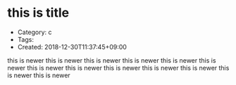 this is title
=============
- Category: c
- Tags:
- Created: 2018-12-30T11:37:45+09:00

this
is
newer
this
is
newer
this
is
newer
this
is
newer
this
is
newer
this
is
newer
this
is
newer
this
is
newer
this
is
newer
this
is
newer
this
is
newer
this
is
newer
this
is
newer
